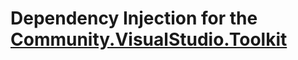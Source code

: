 # Dependency Injection for the [Community.VisualStudio.Toolkit](https://github.com/VsixCommunity/Community.VisualStudio.Toolkit)